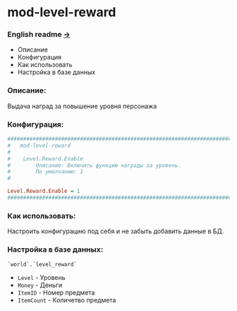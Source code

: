 # mod-level-reward

### English readme [->](https://github.com/Winfidonarleyan/kargatum-system/tree/master/src/mod-level-reward/README_eng.md)

- Описание
- Конфигурация
- Как использовать
- Настройка в базе данных

### Описание:
Выдача наград за повышение уровня персонажа

### Конфигурация:
```ini
###################################################################################################
#	mod-level-reward
#
#    Level.Reward.Enable
#        Описание: Включить функцию награды за уровень.
#        По умолчанию: 1
#

Level.Reward.Enable = 1
###################################################################################################
```

### Как использовать:
Настроить конфигурацию под себя и не забыть добавить данные в БД.

### Настройка в базе данных:
```sql
`world`.`level_reward`
```

- `Level` - Уровень
- `Money` - Деньги
- `ItemID` - Номер предмета
- `ItemCount` - Количетво предмета
